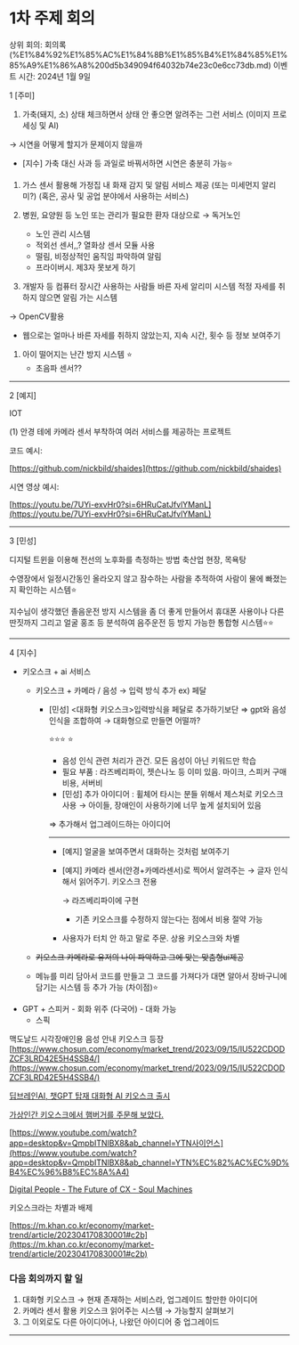 # 1차 주제 회의

상위 회의: 회의록 (%E1%84%92%E1%85%AC%E1%84%8B%E1%85%B4%E1%84%85%E1%85%A9%E1%86%A8%200d5b349094f64032b74e23c0e6cc73db.md)
이벤트 시간: 2024년 1월 9일

1 [주미]

1. 가축(돼지, 소) 상태 체크하면서 상태 안 좋으면 알려주는 그런 서비스
(이미지 프로세싱 및 AI)

→ 시연을 어떻게 할지가 문제이지 않을까

- [지수] 가축 대신 사과 등 과일로 바꿔서하면 시연은 충분히 가능⭐

1. 가스 센서 활용해 가정집 내 화재 감지 및 알림 서비스 제공 (또는 미세먼지 알리미?)
(혹은, 공사 및 공업 분야에서 사용하는 서비스)

1. 병원, 요양원 등 노인 또는 관리가 필요한 환자 대상으로 → 독거노인
    - 노인 관리 시스템
    - 적외선 센서,,? 열화상 센서 모듈 사용
    - 떨림, 비정상적인 움직임 파악하여 알림
    - 프라이버시. 제3자 못보게 하기

1. 개발자 등 컴퓨터 장시간 사용하는 사람들 바른 자세 알리미 시스템
적정 자세를 취하지 않으면 알림 가는 시스템

→ OpenCV활용

- 웹으로는 얼마나 바른 자세를 취하지 않았는지, 지속 시간, 횟수 등 정보 보여주기

1. 아이 떨어지는 난간 방지 시스템 ⭐
    - 초음파 센서??

---

2 [예지] 

IOT

(1) 안경 테에 카메라 센서 부착하여 여러 서비스를 제공하는 프로젝트

코드 예시:

[https://github.com/nickbild/shaides](https://github.com/nickbild/shaides)

시연 영상 예시: 

[https://youtu.be/7UYi-exvHr0?si=6HRuCatJfvlYManL](https://youtu.be/7UYi-exvHr0?si=6HRuCatJfvlYManL)

---

3  [민성]

디지털 트윈을 이용해 전선의 노후화를 측정하는 방법
축산업 현장, 목욕탕

수영장에서 일정시간동인 올라오지 않고 잠수하는 사람을 추적하여 사람이 물에 빠졌는지 확인하는 시스템⭐

지수님이 생각했던 졸음운전 방지 시스템을 좀 더 좋게 만들어서 휴대폰 사용이나 다른 딴짓까지 그리고 얼굴 홍조 등 분석하여 음주운전 등 방지 가능한 통합형 시스템⭐⭐

---

4  [지수]

- 키오스크 + ai 서비스
    - 키오스크 + 카메라 / 음성  → 입력 방식 추가 ex) 페달
        - [민성] <대화형 키오스크>입력방식을 페달로 추가하기보단 ⇒ gpt와 음성 인식을 조합하여 → 대화형으로 만들면 어떨까?
            
            ⭐⭐⭐ ⭐
            
            - 음성 인식 관련 처리가 관건. 모든 음성이 아닌 키워드만 학습
            - 필요 부품 : 라즈베리파이, 젯슨나노 등 이미 있음. 마이크, 스피커 구매 비용, 서버비
            - [민성] 추가 아이디어 : 휠체어 타시는 분들 위해서 제스처로 키오스크 사용 → 아이들, 장애인이 사용하기에 너무 높게 설치되어 있음
            
            ⇒ 추가해서 업그레이드하는 아이디어
            
            ---
            
            - [예지] 얼굴을 보여주면서 대화하는 것처럼 보여주기
            - [예지] 카메라 센서(안경+카메라센서)로 찍어서 알려주는 → 글자 인식해서 읽어주기. 키오스크 전용
                
                → 라즈베리파이에 구현
                
                - 기존 키오스크를 수정하지 않는다는 점에서 비용 절약 가능
            - 사용자가 터치 안 하고 말로 주문. 상용 키오스크와 차별
    
    - ~~키오스크 카메라로 유저의 나이 파악하고 그에 맞는 맞춤형ui제공~~
    - 메뉴를 미리 담아서 코드를 만들고 그 코드를 가져다가 대면 알아서 장바구니에 담기는 시스템 등 추가 가능 (차이점)⭐
- GPT + 스피커 - 회화 위주 (다국어) - 대화 가능
    - 스픽

맥도날드 시각장애인용 음성 안내 키오스크 등장
[https://www.chosun.com/economy/market_trend/2023/09/15/IU522CDODZCF3LRD42E5H4SSB4/](https://www.chosun.com/economy/market_trend/2023/09/15/IU522CDODZCF3LRD42E5H4SSB4/)

[딥브레인AI, 챗GPT 탑재 대화형 AI 키오스크 출시](http://m.irobotnews.com/news/articleView.html?idxno=31578)

[가상인간 키오스크에서 햄버거를 주문해 보았다.](https://www.youtube.com/watch?v=6S-Zdak_q9I)

[https://www.youtube.com/watch?app=desktop&v=QmpbITNlBX8&ab_channel=YTN사이언스](https://www.youtube.com/watch?app=desktop&v=QmpbITNlBX8&ab_channel=YTN%EC%82%AC%EC%9D%B4%EC%96%B8%EC%8A%A4)

[Digital People - The Future of CX - Soul Machines](https://www.soulmachines.com/)

키오스크라는 차별과 배제

[https://m.khan.co.kr/economy/market-trend/article/202304170830001#c2b](https://m.khan.co.kr/economy/market-trend/article/202304170830001#c2b)

### 다음 회의까지 할 일

1. 대화형 키오스크 → 현재 존재하는 서비스라, 업그레이드 할만한 아이디어
2. 카메라 센서 활용 키오스크 읽어주는 시스템 → 가능할지 살펴보기
3. 그 이외로도 다른 아이디어나, 나왔던 아이디어 중 업그레이드

---